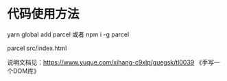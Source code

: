 # 代码使用方法

yarn global add parcel 或者 npm i -g parcel

parcel src/index.html

说明文档见：https://www.yuque.com/xihang-c9xlp/guegsk/tl0039 《手写一个DOM库》
